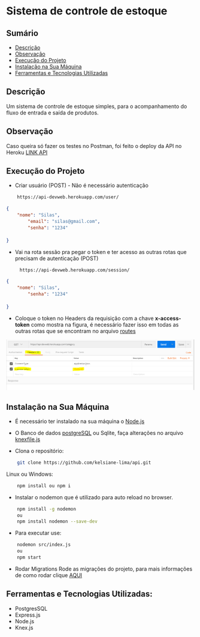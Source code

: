 # Sistema de controle de estoque

## Sumário

* [Descrição](#descrição)
* [Observação](#observação)
* [Execução do Projeto](#execução-do-projeto)
* [Instalação na Sua Máquina](#instalação-na-sua-máquina)
* [Ferramentas e Tecnologias Utilizadas](#ferramentas-e-tecnologias-utilizadas)

## Descrição
Um sistema de controle de estoque simples, para o acompanhamento do fluxo de entrada e saída de produtos.

## Observação
Caso queira só fazer os testes no Postman, foi feito o deploy da API no Heroku [LINK API](https://api-devweb.herokuapp.com/)

## Execução do Projeto

* Criar usuário (POST) - Não é necessário autenticação
```sh
 	https://api-devweb.herokuapp.com/user/
```
```json
{ 
	"nome": "Silas",
        "email": "silas@gmail.com",
        "senha": "1234"
	
}
```
* Vai na rota sessão pra pegar o token e ter acesso as outras rotas que precisam de autenticação (POST)
```sh
	 https://api-devweb.herokuapp.com/session/
```
```json
{ 
	"nome": "Silas",
        "senha": "1234"
	
}
```

* Coloque o token no Headers da requisição com a chave __x-access-token__ como mostra na figura, é necessário fazer isso em todas as outras rotas que se encontram no arquivo [routes](https://github.com/kelsiane-lima/api/blob/master/src/routes.js)

![alt text](https://github.com/kelsiane-lima/api/blob/master/img/example.PNG)


## Instalação na Sua Máquina

* É necessário ter instalado na sua máquina o [Node.js](https://nodejs.org/en/)

* O Banco de dados [postgreSQL](https://www.postgresql.org/download/) ou Sqlite, faça alterações no arquivo [knexfile.js](https://github.com/kelsiane-lima/api/blob/master/knexfile.js)

* Clona o repositório:

```sh
    git clone https://github.com/kelsiane-lima/api.git
```
Linux ou Windows:

```sh
    npm install ou npm i
```


* Instalar o nodemon que é utilizado para auto reload no browser.
```sh
    npm install -g nodemon
    ou
    npm install nodemon --save-dev
```

- Para executar use:

```sh
    nodemon src/index.js
    ou
    npm start
```

* Rodar Migrations
Rode as migrações do projeto, para mais informações de como rodar clique [AQUI](https://github.com/kelsiane-lima/api/blob/master/src/database/README.md)


## Ferramentas e Tecnologias Utilizadas:

* PostgresSQL
* Express.js
* Node.js
* Knex.js

